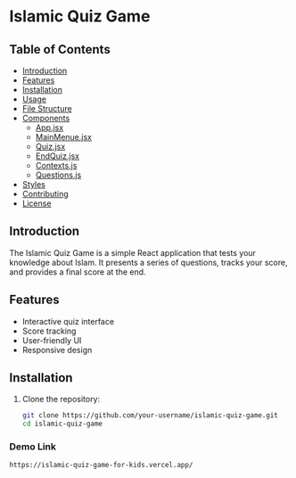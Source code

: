 # Islamic Quiz Game

## Table of Contents
- [Introduction](#introduction)
- [Features](#features)
- [Installation](#installation)
- [Usage](#usage)
- [File Structure](#file-structure)
- [Components](#components)
  - [App.jsx](#appjsx)
  - [MainMenue.jsx](#mainmenuejsx)
  - [Quiz.jsx](#quizjsx)
  - [EndQuiz.jsx](#endquizjsx)
  - [Contexts.js](#contextsjs)
  - [Questions.js](#questionsjs)
- [Styles](#styles)
- [Contributing](#contributing)
- [License](#license)

## Introduction
The Islamic Quiz Game is a simple React application that tests your knowledge about Islam. It presents a series of questions, tracks your score, and provides a final score at the end.

## Features
- Interactive quiz interface
- Score tracking
- User-friendly UI
- Responsive design

## Installation

1. Clone the repository:
   ```bash
   git clone https://github.com/your-username/islamic-quiz-game.git
   cd islamic-quiz-game

### Demo Link

```
https://islamic-quiz-game-for-kids.vercel.app/
```
